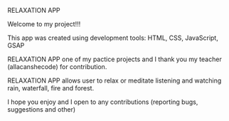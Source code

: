 RELAXATION APP

Welcome to my project!!!

This app was created using development tools: HTML, CSS, JavaScript, GSAP

RELAXATION APP one of my pactice projects and I thank you my teacher (allacanshecode) for contribution.

RELAXATION APP allows user to relax or meditate listening and watching rain, waterfall, fire and forest.

I hope you enjoy and I open to any contributions (reporting bugs, suggestions and other)
